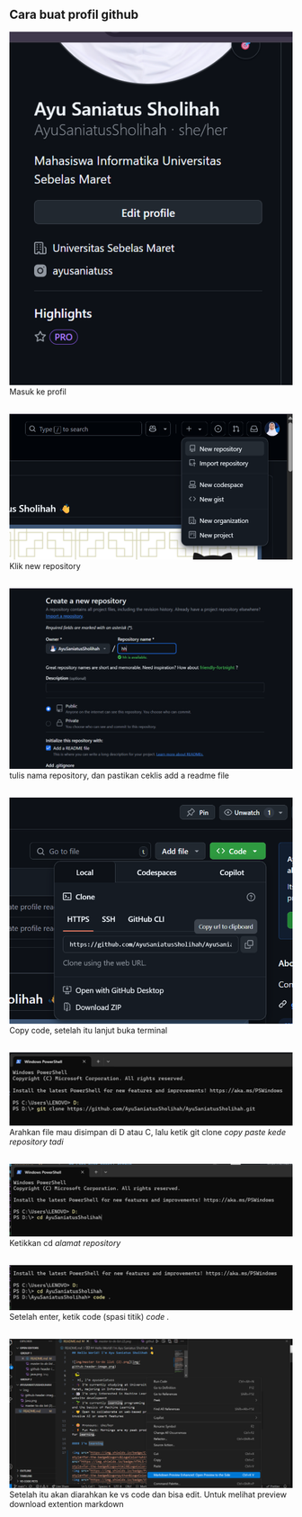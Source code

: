 ## Cara buat profil github

![g](img/13.png)
Masuk ke profil<br><br>


![g](img/14.png)
Klik new repository<br><br>

![g](img/15.png)
tulis nama repository, dan pastikan ceklis add a readme file<br><br>

![g](img/16.png)
Copy code, setelah itu lanjut buka terminal <br><br>

![g](img/17.png)
Arahkan file mau disimpan di D atau C, lalu ketik git clone *copy paste kede repository tadi*<br><br>

![g](img/18.png)
Ketikkan cd *alamat repository*<br><br>

![g](img/19.png)
Setelah enter, ketik code (spasi titik) *code .*<br><br>

![g](img/20.png)
Setelah itu akan diarahkan ke vs code dan bisa edit. Untuk melihat preview download extention markdown

